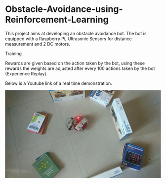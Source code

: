 # Obstacle-Avoidance-using-Reinforcement-Learning

This project aims at developing an obstacle avoidance bot. The bot is equipped with a Raspberry Pi, Ultrasonic Sensors for distance measurement and 2 DC motors.

Training

Rewards are given based on the action taken by the bot, using these rewards the weights are adjusted after every 100 actions taken by the bot (Experience Replay).

Below is a Youtube link of a real time demonstration.

[![Obstacle Avoidance](/files/1.png)](https://www.youtube.com/watch?v=7pTN2BN0o40 "Obstacle Avoidance")
